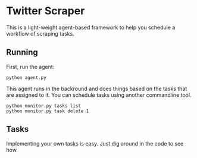 Twitter Scraper
===============

This is a light-weight agent-based framework to help you schedule a workflow of
scraping tasks.

Running
------- 

First, run the agent:
    
    python agent.py

This agent runs in the backround and does things based on the tasks that are 
assigned to it. You can schedule tasks using another commandline tool.

    python monitor.py tasks list
    python monitor.py task delete 1

Tasks
-----

Implementing your own tasks is easy. Just dig around in the code to see how.


